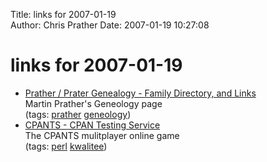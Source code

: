 Title: links for 2007-01-19  
Author: Chris Prather
Date: 2007-01-19 10:27:08

# links for 2007-01-19
<ul class="delicious">
	<li>
		<div class="delicious-link"><a href="http://martin.prather.net/defaultmain.htm">Prather / Prater Genealogy - Family Directory, and Links</a></div>
		<div class="delicious-extended">Martin Prather's Geneology page</div>
		<div class="delicious-tags">(tags: <a href="http://del.icio.us/perigrin/prather">prather</a> <a href="http://del.icio.us/perigrin/geneology">geneology</a>)</div>
	</li>
	<li>
		<div class="delicious-link"><a href="http://cpants.perl.org/highscores/">CPANTS - CPAN Testing Service</a></div>
		<div class="delicious-extended">The CPANTS mulitplayer online game</div>
		<div class="delicious-tags">(tags: <a href="http://del.icio.us/perigrin/perl">perl</a> <a href="http://del.icio.us/perigrin/kwalitee">kwalitee</a>)</div>
	</li>
</ul>

